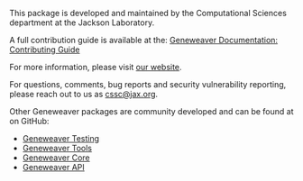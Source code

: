 This package is developed and maintained by the Computational Sciences department at 
the Jackson Laboratory.

A full contribution guide is available at the: 
[Geneweaver Documentation: Contributing Guide](https://thejacksonlaboratory.github.io/geneweaver-docs/reference/contributing-guide/)

For more information, please visit 
[our website](https://www.jax.org/research-and-faculty/resources/scientific-research-services/computational-sciences).

For questions, comments, bug reports and security vulnerability reporting, please reach
out to us as cssc@jax.org.

Other Geneweaver packages are community developed and can be found at on GitHub:
- [Geneweaver Testing](https://github.com/TheJacksonLaboratory/geneweaver-testing)
- [Geneweaver Tools](https://github.com/TheJacksonLaboratory/geneweaver-tools)
- [Geneweaver Core](https://github.com/TheJacksonLaboratory/geneweaver-core)
- [Geneweaver API](https://github.com/TheJacksonLaboratory/geneweaver-api)